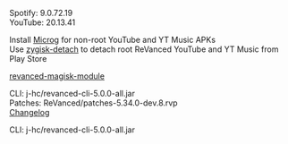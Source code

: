 Spotify: 9.0.72.19  
YouTube: 20.13.41  

Install [Microg](https://github.com/ReVanced/GmsCore/releases) for non-root YouTube and YT Music APKs  
Use [zygisk-detach](https://github.com/j-hc/zygisk-detach) to detach root ReVanced YouTube and YT Music from Play Store  

[revanced-magisk-module](https://github.com/j-hc/revanced-magisk-module)
  
CLI: j-hc/revanced-cli-5.0.0-all.jar  
Patches: ReVanced/patches-5.34.0-dev.8.rvp  
[Changelog](https://github.com/ReVanced/revanced-patches/releases/tag/v5.34.0-dev.8)

CLI: j-hc/revanced-cli-5.0.0-all.jar    
